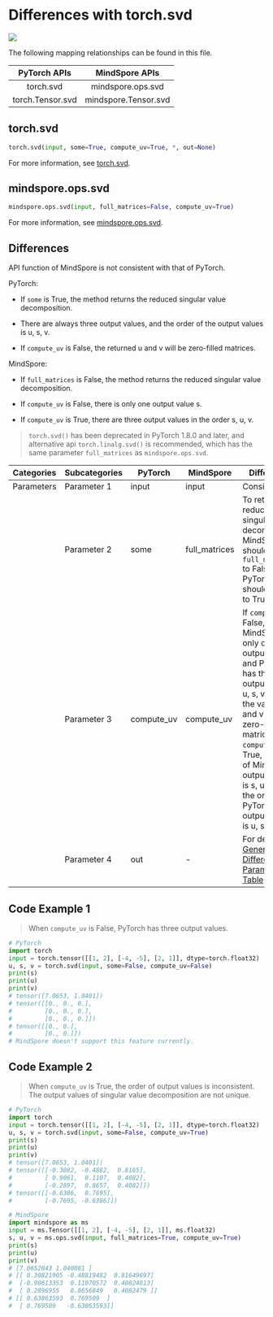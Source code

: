 # Differences with torch.svd

<a href="https://gitee.com/mindspore/docs/blob/master/docs/mindspore/source_en/note/api_mapping/pytorch_diff/svd.md" target="_blank"><img src="https://mindspore-website.obs.cn-north-4.myhuaweicloud.com/website-images/master/resource/_static/logo_source_en.png"></a>

The following mapping relationships can be found in this file.

|     PyTorch APIs      |      MindSpore APIs       |
| :-------------------: | :-----------------------: |
|   torch.svd    |   mindspore.ops.svd    |
|    torch.Tensor.svd   |  mindspore.Tensor.svd   |

## torch.svd

```python
torch.svd(input, some=True, compute_uv=True, *, out=None)
```

For more information, see [torch.svd](https://pytorch.org/docs/1.8.1/generated/torch.svd.html).

## mindspore.ops.svd

```python
mindspore.ops.svd(input, full_matrices=False, compute_uv=True)
```

For more information, see [mindspore.ops.svd](https://www.mindspore.cn/docs/en/master/api_python/ops/mindspore.ops.svd.html).

## Differences

API function of MindSpore is not consistent with that of PyTorch.

PyTorch:

- If `some` is True, the method returns the reduced singular value decomposition.

- There are always three output values, and the order of the output values is u, s, v.

- If `compute_uv` is False, the returned u and v will be zero-filled matrices.

MindSpore:

- If `full_matrices` is False, the method returns the reduced singular value decomposition.

- If `compute_uv` is False, there is only one output value s.

- If `compute_uv` is True, there are three output values in the order s, u, v.

> `torch.svd()` has been deprecated in PyTorch 1.8.0 and later, and alternative api `torch.linalg.svd()` is recommended, which has the same parameter `full_matrices` as `mindspore.ops.svd`.

| Categories | Subcategories | PyTorch      | MindSpore     | Differences   |
| ---------- | ------------- | ------------ | ---------     | ------------- |
| Parameters | Parameter 1   | input        | input         | Consistent    |
|            | Parameter 2   | some         | full_matrices | To return the reduced singular value decomposition, MindSpore should set `full_matrices` to False, and PyTorch should set `some` to True |
|            | Parameter 3   | compute_uv   | compute_uv    | If `compute_uv` is False, MindSpore has only one output value s, and PyTorch has three output values u, s, v, where the values of u and v are zero-filled matrices. If `compute_uv` is True, the order of MindSpore's output values is s, u, v, and the order of PyTorch's output values is u, s, v. |
|            | Parameter 4   | out          | -             | For details, see [General Difference Parameter Table](https://www.mindspore.cn/docs/en/master/note/api_mapping/pytorch_api_mapping.html#general-difference-parameter-table) |

## Code Example 1

> When `compute_uv` is False, PyTorch has three output values.

```python
# PyTorch
import torch
input = torch.tensor([[1, 2], [-4, -5], [2, 1]], dtype=torch.float32)
u, s, v = torch.svd(input, some=False, compute_uv=False)
print(s)
print(u)
print(v)
# tensor([7.0653, 1.0401])
# tensor([[0., 0., 0.],
#         [0., 0., 0.],
#         [0., 0., 0.]])
# tensor([[0., 0.],
#         [0., 0.]])
# MindSpore doesn't support this feature currently.
```

## Code Example 2

> When `compute_uv` is True, the order of output values is inconsistent.
> The output values of singular value decomposition are not unique.

```python
# PyTorch
import torch
input = torch.tensor([[1, 2], [-4, -5], [2, 1]], dtype=torch.float32)
u, s, v = torch.svd(input, some=False, compute_uv=True)
print(s)
print(u)
print(v)
# tensor([7.0653, 1.0401])
# tensor([[-0.3082, -0.4882,  0.8165],
#         [ 0.9061,  0.1107,  0.4082],
#         [-0.2897,  0.8657,  0.4082]])
# tensor([[-0.6386,  0.7695],
#         [-0.7695, -0.6386]])

# MindSpore
import mindspore as ms
input = ms.Tensor([[1, 2], [-4, -5], [2, 1]], ms.float32)
s, u, v = ms.ops.svd(input, full_matrices=True, compute_uv=True)
print(s)
print(u)
print(v)
# [7.0652843 1.040081 ]
# [[ 0.30821905 -0.48819482  0.81649697]
#  [-0.90613353  0.11070572  0.40824813]
#  [ 0.2896955   0.8656849   0.4082479 ]]
# [[ 0.63863593  0.769509  ]
#  [ 0.769509   -0.63863593]]
```
